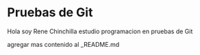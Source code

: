# Pruebas de Git

Hola soy Rene Chinchilla estudio programacion en pruebas de Git

agregar mas contenido al _README.md